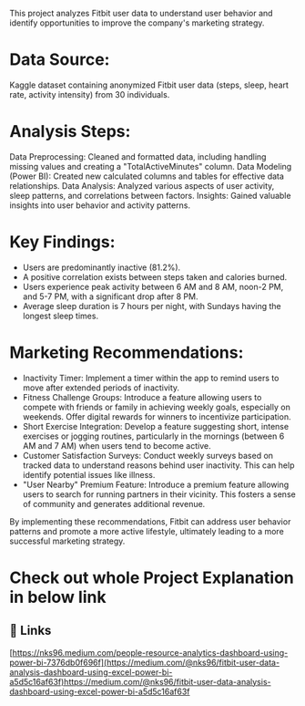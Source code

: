 This project analyzes Fitbit user data to understand user behavior and identify opportunities to improve the company's marketing strategy.

# Data Source: 
Kaggle dataset containing anonymized Fitbit user data (steps, sleep, heart rate, activity intensity) from 30 individuals.

# Analysis Steps:
Data Preprocessing: Cleaned and formatted data, including handling missing values and creating a "TotalActiveMinutes" column.
Data Modeling (Power BI): Created new calculated columns and tables for effective data relationships.
Data Analysis: Analyzed various aspects of user activity, sleep patterns, and correlations between factors.
Insights: Gained valuable insights into user behavior and activity patterns.

# Key Findings:
* Users are predominantly inactive (81.2%).
* A positive correlation exists between steps taken and calories burned.
* Users experience peak activity between 6 AM and 8 AM, noon-2 PM, and 5-7 PM, with a significant drop after 8 PM.
* Average sleep duration is 7 hours per night, with Sundays having the longest sleep times.

# Marketing Recommendations:
* Inactivity Timer: Implement a timer within the app to remind users to move after extended periods of inactivity.
* Fitness Challenge Groups: Introduce a feature allowing users to compete with friends or family in achieving weekly goals, especially on weekends. Offer digital rewards for winners to incentivize participation.
* Short Exercise Integration: Develop a feature suggesting short, intense exercises or jogging routines, particularly in the mornings (between 6 AM and 7 AM) when users tend to become active.
* Customer Satisfaction Surveys: Conduct weekly surveys based on tracked data to understand reasons behind user inactivity. This can help identify potential issues like illness.
* "User Nearby" Premium Feature: Introduce a premium feature allowing users to search for running partners in their vicinity. This fosters a sense of community and generates additional revenue.

By implementing these recommendations, Fitbit can address user behavior patterns and promote a more active lifestyle, ultimately leading to a more successful marketing strategy.


#  Check out whole Project Explanation in below link 
## 🔗 Links
[https://nks96.medium.com/people-resource-analytics-dashboard-using-power-bi-7376db0f696f](https://medium.com/@nks96/fitbit-user-data-analysis-dashboard-using-excel-power-bi-a5d5c16af63f)https://medium.com/@nks96/fitbit-user-data-analysis-dashboard-using-excel-power-bi-a5d5c16af63f
